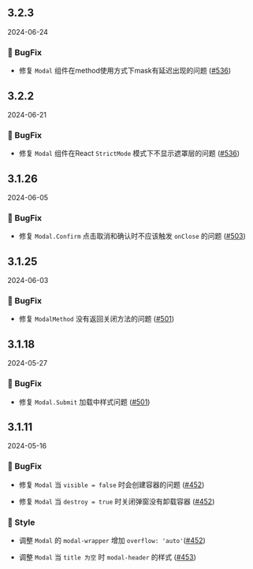 ## 3.2.3
2024-06-24

### 🐞 BugFix

- 修复 `Modal` 组件在method使用方式下mask有延迟出现的问题 ([#536](https://github.com/sheinsight/shineout-next/pull/536))

## 3.2.2
2024-06-21

### 🐞 BugFix

- 修复 `Modal` 组件在React `StrictMode` 模式下不显示遮罩层的问题 ([#536](https://github.com/sheinsight/shineout-next/pull/536))

## 3.1.26
2024-06-05

### 🐞 BugFix

- 修复 `Modal.Confirm` 点击取消和确认时不应该触发 `onClose` 的问题 ([#503](https://github.com/sheinsight/shineout-next/pull/503))

## 3.1.25
2024-06-03

### 🐞 BugFix

- 修复 `ModalMethod` 没有返回关闭方法的问题 ([#501](https://github.com/sheinsight/shineout-next/pull/501))

## 3.1.18
2024-05-27

### 🐞 BugFix

- 修复 `Modal.Submit` 加载中样式问题 ([#501](https://github.com/sheinsight/shineout-next/pull/501))

## 3.1.11
2024-05-16

### 🐞 BugFix

- 修复 `Modal` 当 `visible = false` 时会创建容器的问题 ([#452](https://github.com/sheinsight/shineout-next/pull/452))

- 修复 `Modal` 当 `destroy = true` 时关闭弹窗没有卸载容器 ([#452](https://github.com/sheinsight/shineout-next/pull/452))

### 💅 Style

- 调整  `Modal` 的 `modal-wrapper` 增加 `overflow: 'auto'`([#452](https://github.com/sheinsight/shineout-next/pull/452))

- 调整 `Modal` 当 `title 为空` 时 `modal-header` 的样式 ([#453](https://github.com/sheinsight/shineout-next/pull/453))







